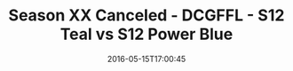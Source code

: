 ---
title: Season XX Canceled - DCGFFL - S12 Teal vs S12 Power Blue
teams-score:
- team: _teams/s12-teal.md
  score:
- team: _teams/s12-power-blue.md
  score: 18
mvp: ''
game-ball: ''
sportsperson: ''
season: 12
week: 9
date: '2016-05-15T17:00:45'
pageid: season-12-playoffs-may-15-2016-4185-vs-4189
---